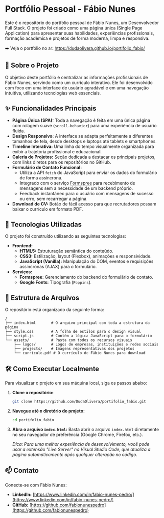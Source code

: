 # Portfólio Pessoal - Fábio Nunes

Este é o repositório do portfólio pessoal de Fábio Nunes, um Desenvolvedor Full Stack. O projeto foi criado como uma página única (Single Page Application) para apresentar suas habilidades, experiências profissionais, formação acadêmica e projetos de forma moderna, limpa e responsiva.

➡️ Veja o portfólio no ar: https://dudaolivera.github.io/portifolio_fabio/

## 📖 Sobre o Projeto

O objetivo deste portfólio é centralizar as informações profissionais de Fábio Nunes, servindo como um currículo interativo. Ele foi desenvolvido com foco em uma interface de usuário agradável e em uma navegação intuitiva, utilizando tecnologias web essenciais.

## ✨ Funcionalidades Principais

  * **Página Única (SPA):** Toda a navegação é feita em uma única página com rolagem suave (`scroll-behavior`) para uma experiência de usuário fluida.
  * **Design Responsivo:** A interface se adapta perfeitamente a diferentes tamanhos de tela, desde desktops e laptops até tablets e smartphones.
  * **Timeline Interativa:** Uma linha do tempo visualmente organizada para exibir a trajetória profissional e educacional.
  * **Galeria de Projetos:** Seção dedicada a destacar os principais projetos, com links diretos para os repositórios no GitHub.
  * **Formulário de Contato Funcional:**
      * Utiliza a API `fetch` do JavaScript para enviar os dados do formulário de forma assíncrona.
      * Integrado com o serviço [Formspree](https://formspree.io/) para recebimento de mensagens sem a necessidade de um backend próprio.
      * Feedback instantâneo para o usuário com mensagens de sucesso ou erro, sem recarregar a página.
  * **Download de CV:** Botão de fácil acesso para que recrutadores possam baixar o currículo em formato PDF.

## 🚀 Tecnologias Utilizadas

O projeto foi construído utilizando as seguintes tecnologias:

  * **Frontend:**
      * **HTML5:** Estruturação semântica do conteúdo.
      * **CSS3:** Estilização, layout (Flexbox), animações e responsividade.
      * **JavaScript (Vanilla):** Manipulação do DOM, eventos e requisições assíncronas (AJAX) para o formulário.
  * **Serviços:**
      * **Formspree:** Gerenciamento do backend do formulário de contato.
      * **Google Fonts:** Tipografia (`Poppins`).

## 📂 Estrutura de Arquivos

O repositório está organizado da seguinte forma:

```
/
├── index.html       # O arquivo principal com toda a estrutura da página
├── style.css        # A folha de estilos para o design visual
├── script.js        # Contém a lógica JavaScript para o formulário
└── assets/          # Pasta com todos os recursos visuais
    ├── logos/       # Logos de empresas, instituições e redes sociais
    ├── projects/    # Imagens representativas dos projetos
    └── curriculo.pdf # O currículo de Fábio Nunes para download
```

## 🛠️ Como Executar Localmente

Para visualizar o projeto em sua máquina local, siga os passos abaixo:

1.  **Clone o repositório:**

    ```bash
    git clone https://github.com/DudaOlivera/portifolio_fabio.git
    ```

2.  **Navegue até o diretório do projeto:**

    ```bash
    cd portifolio_fabio
    ```

3.  **Abra o arquivo `index.html`:**
    Basta abrir o arquivo `index.html` diretamente no seu navegador de preferência (Google Chrome, Firefox, etc.).

    *Dica: Para uma melhor experiência de desenvolvimento, você pode usar a extensão "Live Server" no Visual Studio Code, que atualiza a página automaticamente após qualquer alteração no código.*

## 📫 Contato

Conecte-se com Fábio Nunes:

  * **LinkedIn:** [https://www.linkedin.com/in/fabio-nunes-pedro/](https://www.linkedin.com/in/fabio-nunes-pedro/)
  * **GitHub:** [https://github.com/fabionunespedro](https://github.com/fabionunespedro)
